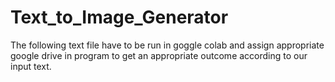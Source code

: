 # Text_to_Image_Generator
The following text file have to be run in goggle colab and assign appropriate google drive in program to get an appropriate outcome according to our input text.
